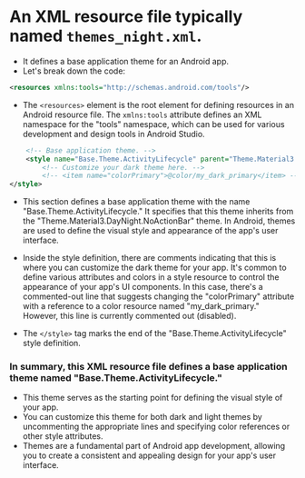 # An XML resource file typically named `themes_night.xml`. 
- It defines a base application theme for an Android app. 
- Let's break down the code:

```xml
<resources xmlns:tools="http://schemas.android.com/tools"/>
```

- The `<resources>` element is the root element for defining resources in an Android resource file. The `xmlns:tools` attribute defines an XML namespace for the "tools" namespace, which can be used for various development and design tools in Android Studio.

```xml
    <!-- Base application theme. -->
    <style name="Base.Theme.ActivityLifecycle" parent="Theme.Material3.DayNight.NoActionBar">
        <!-- Customize your dark theme here. -->
        <!-- <item name="colorPrimary">@color/my_dark_primary</item> -->
</style>
```
- This section defines a base application theme with the name "Base.Theme.ActivityLifecycle." It specifies that this theme inherits from the "Theme.Material3.DayNight.NoActionBar" theme. In Android, themes are used to define the visual style and appearance of the app's user interface.

- Inside the style definition, there are comments indicating that this is where you can customize the dark theme for your app. It's common to define various attributes and colors in a style resource to control the appearance of your app's UI components. In this case, there's a commented-out line that suggests changing the "colorPrimary" attribute with a reference to a color resource named "my_dark_primary." However, this line is currently commented out (disabled).

- The `</style>` tag marks the end of the "Base.Theme.ActivityLifecycle" style definition.

### In summary, this XML resource file defines a base application theme named "Base.Theme.ActivityLifecycle." 
- This theme serves as the starting point for defining the visual style of your app. 
- You can customize this theme for both dark and light themes by uncommenting the appropriate lines and specifying color references or other style attributes. 
- Themes are a fundamental part of Android app development, allowing you to create a consistent and appealing design for your app's user interface.
